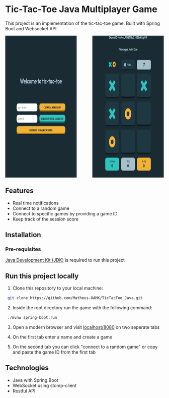 # Tic-Tac-Toe Java Multiplayer Game

This project is an implementation of the tic-tac-toe game. Built with Spring Boot and Websocket API.

<div style="display: flex; justify-content: space-between; height: 450px; width: 100%;">
  <img src="./images/Menu_View.webp" alt="Gameplay Screenshot" width="45%"  />
  <img src="./images/Game_View.webp" alt="Gameplay Screenshot" width="45%" " />
</div>


## Features

- Real time notifications
- Connect to a random game
- Connect to specific games by providing a game ID
- Keep track of the session score








## Installation

### Pre-requisites

[Java Development Kit (JDK)](https://www.oracle.com/java/technologies/downloads/) is required to run this project

## Run this project locally

1. Clone this repository to your local machine:

```bash
 git clone https://github.com/Matheus-OAMK/TicTacToe_Java.git
```

2. Inside the root directory run the game with the following command:

```bash
 ./mvnw spring-boot:run
```

3. Open a modern browser and visit [localhost/8080](http://localhost:8080/) on two seperate tabs

4. On the first tab enter a name and create a game

5. On the second tab you can click "connect to a random game" or copy and paste the game ID from the first tab


## Technologies

- Java with Spring Boot
- WebSocket using stomp-client
- Restful API

